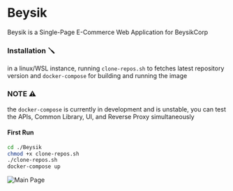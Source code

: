 # Beysik

Beysik is a Single-Page E-Commerce Web Application for BeysikCorp

### Installation 🪛
in a linux/WSL instance, running `clone-repos.sh` to fetches latest repository version and `docker-compose` for building and running the image

### NOTE ⚠️
the `docker-compose` is currently in development and is unstable, you can test the APIs, Common Library, UI, and Reverse Proxy simultaneously

#### First Run 
```sh
cd ./Beysik
chmod +x clone-repos.sh
./clone-repos.sh
docker-compose up
```

![Main Page](https://cdn.discordapp.com/attachments/1147094181320327191/1379097363850723508/main.png?ex=683f0001&is=683dae81&hm=d5b4f0df44fce114510e810daaf939b5c5e1c7d34f38602a8196233ec1ded4b8&)
